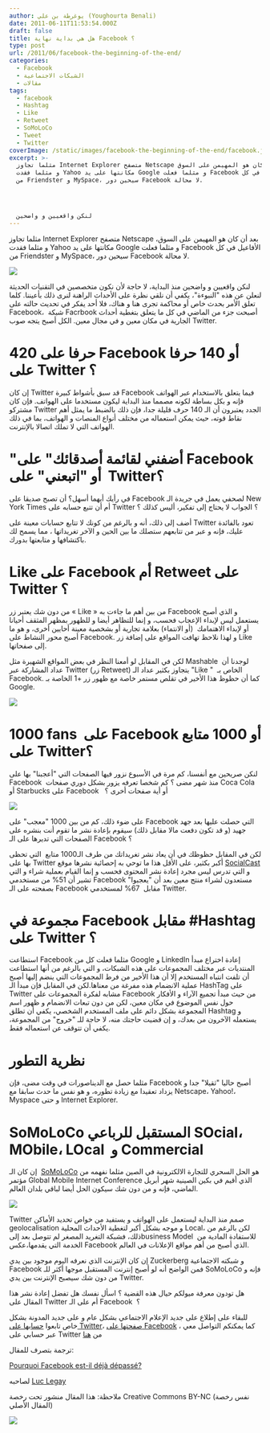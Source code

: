 ```yaml
---
author: يوغرطة بن علي (Youghourta Benali)
date: 2011-06-11T11:53:54.000Z
draft: false
title: هل هي بداية نهاية Facebook ؟
type: post
url: /2011/06/facebook-the-beginning-of-the-end/
categories:
  - Facebook
  - الشبكات الاجتماعية
  - مقالات
tags:
  - facebook
  - Hashtag
  - Like
  - Retweet
  - SoMoLoCo
  - Tweet
  - Twitter
coverImage: /static/images/facebook-the-beginning-of-the-end/facebook.jpg
excerpt: >-
  مثلما تجاوز Internet Explorer متصفح Netscape بعد أن كان هو المهيمن على السوق،
  و مثلما فقدت Yahoo مكانتها على يد Google و مثلما فعلت Facebook الأفاعيل في كل
  من Friendster و MySpace، سيحين دور Facebook لا محالة.




  لنكن واقعيين و واضحين
---
```

مثلما تجاوز Internet Explorer متصفح Netscape بعد أن كان هو المهيمن على السوق، و مثلما فقدت Yahoo مكانتها على يد Google و مثلما فعلت Facebook الأفاعيل في كل من Friendster و MySpace، سيحين دور Facebook لا محالة.

![](/static/images/facebook-the-beginning-of-the-end/facebook.jpg)

لنكن واقعيين و واضحين منذ البداية، لا حاجة لأن نكون متخصصين في التقنيات الحديثة لنعلن عن هذه "النبوءة"، يكفي أن نلقي نظرة على الأحداث الراهنة لنرى ذلك بأعيننا. كلما تعلق الأمر بحدث خاص أو محاكمة تجرى هنا و هناك، فلا أحد يفكر في تحديث حالته على Facebook،  شبكة Facrbook أصبحت جزء من الماضي في كل ما يتعلق بتغطية أحداث الجارية في مكان معين و في مجال معين. الكل أصبح يتجه صوب Twitter.

# 420 حرفا على Facebook أو 140 حرفا على Twitter ؟

إن كان Twitter قد سبق بأشواط كبيرة Facebook فيما يتعلق بالاستخدام عبر الهواتف فإنه و بكل بساطة لكونه مصمما منذ البداية ليكون مستخدما على الهواتف. فإن كان مشتركو Twitter الجدد يعتبرون أن الـ 140 حرف قليلة جدا، فإن ذلك بالضبط ما يمثل أهم نقاط قوته، حيث يمكن استعماله من مختلف أنواع المنصات و الهواتف، بما في ذلك الهواتف التي لا تملك اتصالا بالإنترنت.

# "أضفني لقائمة أصدقائك" على Facebook أو "اتبعني" على  Twitter؟

في رأيك أيهما أسهل؟ أن تصبح صديقا على Facebook لصحفي يعمل في جريدة الـ New York Times أم أن تتبع حسابه على Twitter ؟ الجواب لا يحتاج إلى تفكير، أليس كذلك ؟

أضف إلى ذلك، أنه و بالرغم من كونك لا تتابع حسابات معينة على Twitter تعود بالفائدة عليك، فإنه و عبر من تتابعهم ستصلك ما بين الحين و الآخر تغريداتها ، مما يسمح لك باكتشافها و متابعتها بدورك.

# Like على Facebook أم Retweet على Twitter ؟

من دون شك يعتبر زر « Like » من بين أهم ما جاءت به Facebook و الذي أصبح يستعمل ليس لإبداء الإعجاب فحسب، و إنما للتظاهر أيضا و للظهور بمظهر المثقف أحيانا أو لإبداء الاهتمامك  (أو الانتماء) بعلامة تجارية أو بشخصية معينة أحايين أخرى، و هو ما أصبح محور النشاط على Facebook. و لهذا نلاحظ تهافت المواقع على إضافة زر Like إلى صفحاتها.

لكن في المقابل لو أمعنا النظر في بعض المواقع الشهيرة مثل Mashable  لوجدنا أن عداد المشاركة عبر Twitter (زر Retweet) يتجاوز بكثير عداد الـ "Like "  الخاص بـ Facebook. كما أن حظوظ هذا الأخير في تقلص مستمر خاصة مع ظهور زر +1 الخاصة بـ Google.

![](/static/images/facebook-the-beginning-of-the-end/mashable.png)

# 1000 fans  على Facebook أو 1000 متابع على Twitter؟

لنكن صريحين مع أنفسنا، كم مرة في الأسبوع نزور فيها الصفحات التي "أعجبنا" بها على Facebook  منذ شهر مضى ؟ كم شخصا تعرفه يزور بشكل دوري صفحات Coca Cola أو Starbucks على Facebook   أو أية صفحات أخرى ؟

![](/static/images/facebook-the-beginning-of-the-end/dislike.jpg)

على ضوء ذلك، كم من بين 1000 "معجب" على Facebook التي حصلت عليها بعد جهد جهيد (و قد تكون دفعت مالا مقابل ذلك) سيقوم بإعادة نشر ما تقوم أنت بنشره على الصفحات التي تديرها على الـ Facebook ؟

لكن في المقابل حظوظك في أن يعاد نشر تغريداتك من طرف الـ1000 متابع  التي تحظى بها على Twitter أكبر بكثير، على الأقل هذا ما توحي به إحصائية نشرها موقع [SocialCast](http://blog.socialcast.com/) و التي تدرس ليس مجرد إعادة نشر المحتوى فحسب و إنما القيام بعملية شراء و التي تشير أن 51% من مستخدمي Facebook مستعدون لشراء منتج معين بعد أن "يعجبوا" بصفحته على الـ Facebook مقابل  67% لمستخدمي Twitter.

# مجموعة في Facebook مقابل #Hashtag على Twitter ؟

استطاعت Facebook مثلما فعلت كل من Google و LinkedIn إعادة اختراع مبدأ المنتديات عبر مختلف المجموعات على هذه الشبكات، و التي بالرغم من أنها استطاعت أن تلفت انتباه المستخدم إلا أن هذا الأخير من فرط المجموعات التي ينضم إليها أصبح عملية الانضمام هذه مفرغة من معناها.لكن في المقابل فإن مبدأ الـ HashTag على Twitter مشابه لفكرة المجموعات على Facebook من حيث مبدأ تجميع الآراء و الأفكار حول نفس الموضوع في مكان معين، لكن من دون تبعات الانضمام و ظهور اسم المجموعة بشكل دائم على ملف المستخدم الشخصي، يكفي أن تطلق Hashtag و يستعمله الآخرون من بعدك، و إن قضيت حاجتك منه، لا حاجة للـ "خروج" من المجموعة، يكفي أن تتوقف عن استعماله فقط.

# نظرية التطور

مثلما حصل مع الديناصورات في وقت مضى، فإن Facebook أصبح حاليا "ثقيلا" جدا و يزداد تعقيدا مع زيادة تطوره، و هو نفس ما حدث سابقا مع Netscape، Yahoo!، Myspace و حتى Internet Explorer.

# SoMoLoCo المستقبل للرباعي SOcial، MObile، LOcal  و Commercial

إن كان الـ  [SoMoLoCo](http://dailysocial.net/en/2011/05/03/somoloco/) هو الحل السحري للتجارة الالكترونية في الصين مثلما نفهمه من مؤتمر Global Mobile Internet Conference الذي أقيم في بكين الصينية شهر أبريل الماضي، فإنه و من دون شك سيكون الحل أيضا لباقي بلدان العالم.

![](/static/images/facebook-the-beginning-of-the-end/SoMoLoCo.jpg)

Twitter صمم منذ البداية ليستعمل على الهواتف و يستفيد من خواص تحديد الأماكن geolocalisation و موجه بشكل أكبر لتغطية الأحداث المحلية Local، لكن بالرغم من ذلك، فشبكة التغريد المصغر لم تتوصل بعد إلىbusiness Model  للاستفادة المادية من الخدمة التي يقدمها،عكس Facebook الذي أصبح من أهم مواقع الإعلانات في العالم.

إن كان الإنترنت الذي نعرفه اليوم موجود بين يدي Zuckerberg و شبكته الاجتماعية Facebook فمن الواضح أنه لو أصبح إنترنت المستقبل موجها أكثر للـ SoMoLoCo فإنه و من دون شك سيصبح الإنترنت بين يدي Twitter.

هل تودون معرفة ميولكم حيال هذه القضية ؟ اسأل نفسك هل تفضل إعادة نشر هذا المقال على Twitter أم على الـ Facebook  ؟

للبقاء على إطلاع على جديد الإعلام الاجتماعي بشكل عام و على جديد المدونة بشكل خاص تابعوا [حسابها على Twitter](https://twitter.com/#%21/sm4arab)، [صفحتها على Facebook](http://www.facebook.com/SocialMedia4arab) ، كما يمكنكم التواصل معي عبر حسابي على Twitter من [هنا](http://goo.gl/yDbFQ)

ترجمة بتصرف للمقال:

[Pourquoi Facebook est-il déjà dépassé?](http://ru3.com/luc/tag/facebook/pourquoi-facebook-est-il-deja-depasse.html)

لصاحبه [Luc Legay](https://twitter.com/#%21/luclegay)

ملاحظة: هذا المقال منشور تحت رخصة Creative Commons BY-NC (نفس رخصة المقال الأصلي)

![](/static/images/facebook-the-beginning-of-the-end/88x31.png)
